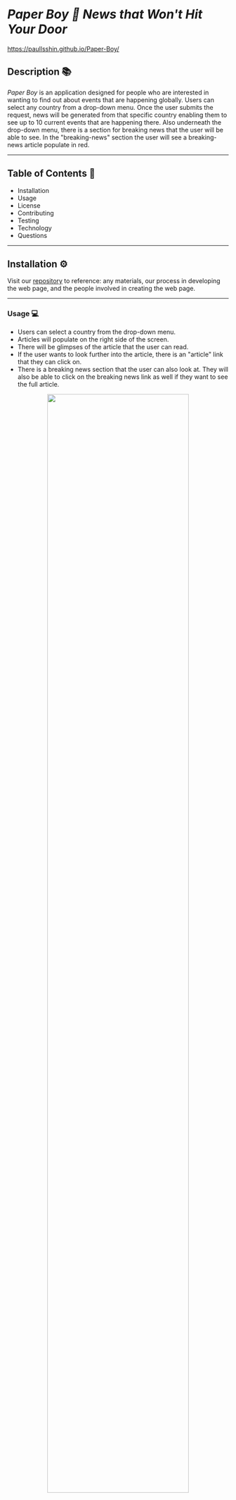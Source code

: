 # ***Paper Boy 📰 News that Won't Hit Your Door***

https://paullsshin.github.io/Paper-Boy/

<!-- deployed application -->
## **Description** 📚

*Paper Boy* is an application designed for people who are interested in wanting to find out about events that are happening globally. Users can select any country from a drop-down menu. Once the user submits the request, news will be generated from that specific country enabling them to see up to 10 current events that are happening there. Also underneath the drop-down menu, there is a section for breaking news that the user will be able to see. In the "breaking-news" section the user will see a breaking-news article populate in red.
<hr>

## **Table of Contents** 📄

* Installation
* Usage
* License
* Contributing
* Testing
* Technology
* Questions

---

## **Installation** ⚙️

Visit our [repository](https://github.com/paullsshin/Paper-Boy) to reference: any materials, our process in developing the web page, and the people involved in creating the web page.
<hr>

### **Usage** 💻
* Users can select a country from the drop-down menu.
* Articles will populate on the right side of the screen.
* There will be glimpses of the article that the user can read.
* If the user wants to look further into the article, there is an "article" link that they can click on.
* There is a breaking news section that the user can also look at. They will also be able to click on the breaking news link as well if they want to see the full article.

<p align="center">
<img src ="Assets\IMG\PaperBoy News Service.gif" width="80%">
</p>

<hr>

### **License** 💳

MIT License

Copyright © 2022

Permission is hereby granted, free of charge, to any person obtaining a copy of this software and associated documentation files (the "Software"), to deal in the Software without restriction, including without limitation the rights to use, copy, modify, merge, publish, distribute, sublicense, and/or sell copies of the Software, and to permit persons to whom the Software is furnished to do so, subject to the following conditions:

The above copyright notice and this permission notice shall be included in all copies or substantial portions of the Software.

THE SOFTWARE IS PROVIDED "AS IS", WITHOUT WARRANTY OF ANY KIND, EXPRESS OR IMPLIED, INCLUDING BUT NOT LIMITED TO THE WARRANTIES OF MERCHANTABILITY, FITNESS FOR A PARTICULAR PURPOSE AND NONINFRINGEMENT. IN NO EVENT SHALL THE AUTHORS OR COPYRIGHT HOLDERS BE LIABLE FOR ANY CLAIM, DAMAGES OR OTHER LIABILITY, WHETHER IN AN ACTION OF CONTRACT, TORT OR OTHERWISE, ARISING FROM, OUT OF OR IN CONNECTION WITH THE SOFTWARE OR THE USE OR OTHER DEALINGS IN THE SOFTWARE.
<hr>

### **Testing** 📝
All testing was done by the developing team.
<hr>

### **Technology** 💡
* [Free News Api](https://rapidapi.com/newscatcher-api-newscatcher-api-default/api/free-news/)
* [Breaking News Api](https://rapidapi.com/vaskort/api/google-top-news/)
* [Country List Generator](https://www.html-code-generator.com/html/drop-down/country-names)
* [Paper Boy Gif](https://media.giphy.com/media/KZTModoSn7vq9qTUCw/giphy.gif)
* [Materialize (CSS Framework)](https://materializecss.com/)
* [JQUERY](https://ajax.googleapis.com/ajax/libs/jquery/3.6.0/jquery.min.js)
<hr>

### **Contact** ☎
* Sterling Cafrae **-** [Github](https://github.com/scarfrae)**,** [LinkedIn](https://www.linkedin.com/in/sterling-carfrae-a2a8151a5/)
* Niklas Solomon **-** [Github](https://github.com/NiklasSolomon)**,** [LinkedIn](https://www.linkedin.com/in/niklas-solomon-391147142)
* James Van Osdol **-** [Github](https://github.com/jvanosdol)**,** [LinkedIn](https://www.linkedin.com/in/james-van-osdol-4a228b23b/)
* Nicholas Webb **-** [Github](https://github.com/Kingnick253)**,** [LinkedIn](https://www.linkedin.com/in/nicholas-webb-954a1b239/)
* Paull Shin **-** [Github](https://github.com/paullsshin)**,** [LinkedIn](https://www.linkedin.com/in/paull-shin-b3b0b410b/)
***

